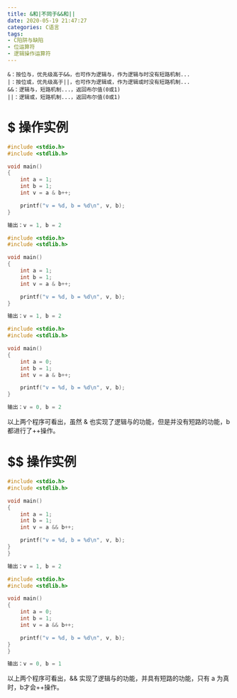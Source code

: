```yaml
---
title: &和|不同于&&和||
date: 2020-05-19 21:47:27
categories: C语言
tags:
- C陷阱与缺陷
- 位运算符
- 逻辑操作运算符
---
```

    &：按位与，优先级高于&&，也可作为逻辑与，作为逻辑与时没有短路机制...
    |：按位或，优先级高于||，也可作为逻辑或，作为逻辑或时没有短路机制...
    &&：逻辑与，短路机制...，返回布尔值(0或1)
    ||：逻辑或，短路机制...，返回布尔值(0或1)

# $ 操作实例
```C
#include <stdio.h>
#include <stdlib.h>

void main()
{
	int a = 1;
	int b = 1;
	int v = a & b++;

	printf("v = %d, b = %d\n", v, b);
}

输出：v = 1, b = 2
```

```C
#include <stdio.h>
#include <stdlib.h>

void main()
{
	int a = 1;
	int b = 1;
	int v = a & b++;

	printf("v = %d, b = %d\n", v, b);
}

输出：v = 1, b = 2
```

```C
#include <stdio.h>
#include <stdlib.h>

void main()
{
	int a = 0;
	int b = 1;
	int v = a & b++;

	printf("v = %d, b = %d\n", v, b);
}

输出：v = 0, b = 2
```

以上两个程序可看出，虽然 & 也实现了逻辑与的功能，但是并没有短路的功能，b都进行了++操作。

# $$ 操作实例
```C
#include <stdio.h>
#include <stdlib.h>

void main()
{
	int a = 1;
	int b = 1;
	int v = a && b++;

	printf("v = %d, b = %d\n", v, b);
}
}

输出：v = 1, b = 2
```

```C
#include <stdio.h>
#include <stdlib.h>

void main()
{
	int a = 0;
	int b = 1;
	int v = a && b++;

	printf("v = %d, b = %d\n", v, b);
}
}

输出：v = 0, b = 1
```

以上两个程序可看出，&& 实现了逻辑与的功能，并具有短路的功能，只有 a 为真时，b才会++操作。